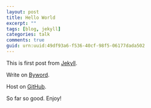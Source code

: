```yaml
---
layout: post
title: Hello World
excerpt: ""
tags: [blog, jekyll]
categories: talk
comments: true
guid: urn:uuid:49df93a6-f536-40cf-98f5-06177dada502
---
```


This is first post from [Jekyll](https://github.com/mojombo/jekyll).

Write on [Byword](http://bywordapp.com/).

Host on [GitHub](https://github.com/).

So far so good. Enjoy!
